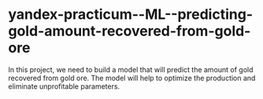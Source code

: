 # yandex-practicum--ML--predicting-gold-amount-recovered-from-gold-ore
In this project, we need to build a model that will predict the amount of gold recovered from gold ore. The model will help to optimize the production and eliminate unprofitable parameters.
